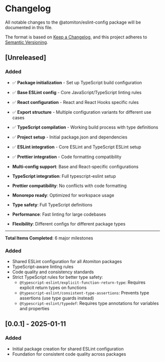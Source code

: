 # Changelog

All notable changes to the @atomiton/eslint-config package will be documented in
this file.

The format is based on [Keep a Changelog](https://keepachangelog.com/en/1.0.0/),
and this project adheres to
[Semantic Versioning](https://semver.org/spec/v2.0.0.html).

## [Unreleased]

### Added

- ✅ **Package initialization** - Set up TypeScript build configuration
- ✅ **Base ESLint config** - Core JavaScript/TypeScript linting rules
- ✅ **React configuration** - React and React Hooks specific rules
- ✅ **Export structure** - Multiple configuration variants for different use
  cases
- ✅ **TypeScript compilation** - Working build process with type definitions

- ✅ **Project setup** - Initial package.json and dependencies
- ✅ **ESLint integration** - Core ESLint and TypeScript ESLint setup
- ✅ **Prettier integration** - Code formatting compatibility

- **Multi-config support**: Base and React-specific configurations
- **TypeScript integration**: Full typescript-eslint setup
- **Prettier compatibility**: No conflicts with code formatting
- **Monorepo ready**: Optimized for workspace usage

- **Type safety**: Full TypeScript definitions
- **Performance**: Fast linting for large codebases
- **Flexibility**: Different configs for different package types

---

**Total Items Completed**: 6 major milestones

### Added

- Shared ESLint configuration for all Atomiton packages
- TypeScript-aware linting rules
- Code quality and consistency standards
- Strict TypeScript rules for better type safety:
  - `@typescript-eslint/explicit-function-return-type`: Requires explicit return
    types on functions
  - `@typescript-eslint/consistent-type-assertions`: Prevents type assertions
    (use type guards instead)
  - `@typescript-eslint/typedef`: Requires type annotations for variables and
    properties

## [0.0.1] - 2025-01-11

### Added

- Initial package creation for shared ESLint configuration
- Foundation for consistent code quality across packages
